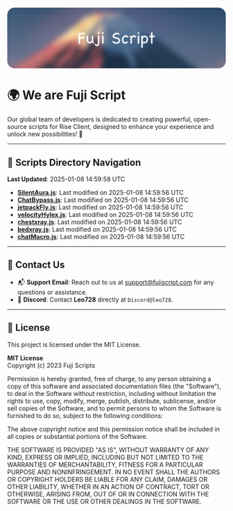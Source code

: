 ![Banner](.github/b.webp)

# 🌍 **We are Fuji Script**

Our global team of developers is dedicated to creating powerful, open-source scripts for Rise Client, designed to enhance your experience and unlock new possibilities! 🌟

---
<!-- SCRIPTS_NAVIGATION_START -->
## 📂 **Scripts Directory Navigation**

**Last Updated**: 2025-01-08 14:59:58 UTC

- **[SilentAura.js](scripts/SilentAura.js)**: Last modified on 2025-01-08 14:59:56 UTC
- **[ChatBypass.js](scripts/ChatBypass.js)**: Last modified on 2025-01-08 14:59:56 UTC
- **[jetpackFly.js](scripts/jetpackFly.js)**: Last modified on 2025-01-08 14:59:56 UTC
- **[velocityHylex.js](scripts/velocityHylex.js)**: Last modified on 2025-01-08 14:59:56 UTC
- **[chestxray.js](scripts/chestxray.js)**: Last modified on 2025-01-08 14:59:56 UTC
- **[bedxray.js](scripts/bedxray.js)**: Last modified on 2025-01-08 14:59:56 UTC
- **[chatMacro.js](scripts/chatMacro.js)**: Last modified on 2025-01-08 14:59:56 UTC

<!-- SCRIPTS_NAVIGATION_END -->

---

## 💬 **Contact Us**  
- 📬 **Support Email**: Reach out to us at [support@fujiscript.com](mailto:support@fujiscript.com) for any questions or assistance.  
- 💬 **Discord**: Contact **Leo728** directly at `Discord@leo728`.

---

## 📜 **License**

This project is licensed under the MIT License.  

**MIT License**  
Copyright (c) 2023 Fuji Scripts  

Permission is hereby granted, free of charge, to any person obtaining a copy of this software and associated documentation files (the "Software"), to deal in the Software without restriction, including without limitation the rights to use, copy, modify, merge, publish, distribute, sublicense, and/or sell copies of the Software, and to permit persons to whom the Software is furnished to do so, subject to the following conditions:  

The above copyright notice and this permission notice shall be included in all copies or substantial portions of the Software.  

THE SOFTWARE IS PROVIDED "AS IS", WITHOUT WARRANTY OF ANY KIND, EXPRESS OR IMPLIED, INCLUDING BUT NOT LIMITED TO THE WARRANTIES OF MERCHANTABILITY, FITNESS FOR A PARTICULAR PURPOSE AND NONINFRINGEMENT. IN NO EVENT SHALL THE AUTHORS OR COPYRIGHT HOLDERS BE LIABLE FOR ANY CLAIM, DAMAGES OR OTHER LIABILITY, WHETHER IN AN ACTION OF CONTRACT, TORT OR OTHERWISE, ARISING FROM, OUT OF OR IN CONNECTION WITH THE SOFTWARE OR THE USE OR OTHER DEALINGS IN THE SOFTWARE.  
